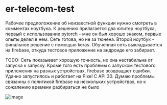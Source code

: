 # er-telecom-test

Рабочее предположение об неизвестной функции нужно смотреть в комментах ноутбука.
К решению прилагается два юпитер ноутбука, первый с использование pytorch - мне он был хорошо знаком, первые опыты делел в нем. Сеть готова, но не за тюнена. Второй ноутбук - финальное решение с помощью keras.
Обученная сеть выкладывается на firebase, откуда тестовое приложение на андроиде его забирает.

TODO: Сеть показывает хорошую точность, но она нестабильна от запуска к запуску.
Кроме того есть проблемы с запуском тестового приложения на разных устройствах, firebase возвращает ошибки. Удачно запустилось и работает на Pixel C API 30. Думаю проблемы связанны с политикой firebase на нескольких устройствах, но к сожалению времени разбираться не было


![image](https://user-images.githubusercontent.com/29951880/135244628-4548260c-e59e-4543-812d-a026a4054bc0.png)


